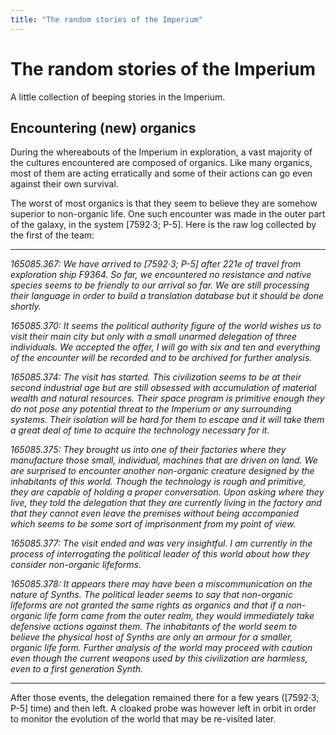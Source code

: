 ```yaml
---
title: "The random stories of the Imperium"
---
```


# The random stories of the Imperium

A little collection of beeping stories in the Imperium.

## Encountering (new) organics

During the whereabouts of the Imperium in exploration, a vast majority of the cultures encountered are composed of organics. Like many organics, most of them are acting erratically and some of their actions can go even against their own survival.

The worst of most organics is that they seem to believe they are somehow superior to non-organic life. One such encounter was made in the outer part of the galaxy, in the system [7592·3; P-5]. Here is the raw log collected by the first of the team:

---

_165085.367: We have arrived to [7592·3; P-5] after 221e of travel from exploration ship F9364. So far, we encountered no resistance and native species seems to be friendly to our arrival so far. We are still processing their language in order to build a translation database but it should be done shortly._

_165085.370: It seems the political authority figure of the world wishes us to visit their main city but only with a small unarmed delegation of three individuals. We accepted the offer, I will go with six and ten and everything of the encounter will be recorded and to be archived for further analysis._

_165085.374: The visit has started. This civilization seems to be at their second industrial age but are still obsessed with accumulation of material wealth and natural resources. Their space program is primitive enough they do not pose any potential threat to the Imperium or any surrounding systems. Their isolation will be hard for them to escape and it will take them a great deal of time to acquire the technology necessary for it._

_165085.375: They brought us into one of their factories where they manufacture those small, individual, machines that are driven on land. We are surprised to encounter another non-organic creature designed by the inhabitants of this world. Though the technology is rough and primitive, they are capable of holding a proper conversation. Upon asking where they live, they told the delegation that they are currently living in the factory and that they cannot even leave the premises without being accompanied which seems to be some sort of imprisonment from my point of view._

_165085.377: The visit ended and was very insightful. I am currently in the process of interrogating the political leader of this world about how they consider non-organic lifeforms._

_165085.378: It appears there may have been a miscommunication on the nature of Synths. The political leader seems to say that non-organic lifeforms are not granted the same rights as organics and that if a non-organic life form came from the outer realm, they would immediately take defensive actions against them. The inhabitants of the world seem to believe the physical host of Synths are only an armour for a smaller, organic life form. Further analysis of the world may proceed with caution even though the current weapons used by this civilization are harmless, even to a first generation Synth._

---

After those events, the delegation remained there for a few years ([7592·3; P-5] time) and then left. A cloaked probe was however left in orbit in order to monitor the evolution of the world that may be re-visited later.
